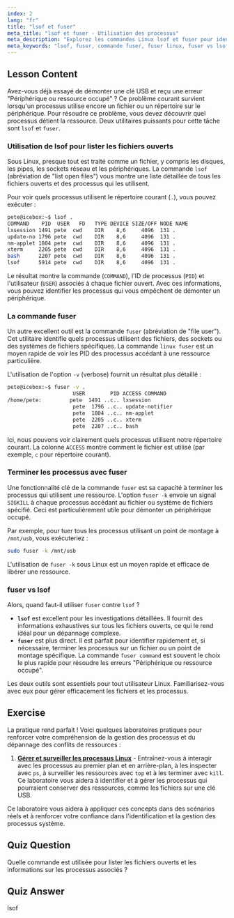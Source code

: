 ```yaml
---
index: 2
lang: "fr"
title: "lsof et fuser"
meta_title: "lsof et fuser - Utilisation des processus"
meta_description: "Explorez les commandes Linux lsof et fuser pour identifier quels processus utilisent des fichiers spécifiques. Apprenez à résoudre les erreurs 'Périphérique ou ressource occupée', comparez fuser et lsof, et utilisez des options comme fuser -k pour gérer efficacement les fichiers ouverts."
meta_keywords: "lsof, fuser, commande fuser, fuser linux, fuser vs lsof, lsof vs fuser, fuser -k linux, fichiers ouverts, gestion des processus, périphérique occupé, commandes Linux"
---
```


## Lesson Content

Avez-vous déjà essayé de démonter une clé USB et reçu une erreur "Périphérique ou ressource occupé" ? Ce problème courant survient lorsqu'un processus utilise encore un fichier ou un répertoire sur le périphérique. Pour résoudre ce problème, vous devez découvrir quel processus détient la ressource. Deux utilitaires puissants pour cette tâche sont `lsof` et `fuser`.

### Utilisation de lsof pour lister les fichiers ouverts

Sous Linux, presque tout est traité comme un fichier, y compris les disques, les pipes, les sockets réseau et les périphériques. La commande `lsof` (abréviation de "list open files") vous montre une liste détaillée de tous les fichiers ouverts et des processus qui les utilisent.

Pour voir quels processus utilisent le répertoire courant (`.`), vous pouvez exécuter :

```bash
pete@icebox:~$ lsof .
COMMAND    PID  USER   FD   TYPE DEVICE SIZE/OFF NODE NAME
lxsession 1491 pete  cwd    DIR    8,6     4096  131 .
update-no 1796 pete  cwd    DIR    8,6     4096  131 .
nm-applet 1804 pete  cwd    DIR    8,6     4096  131 .
xterm     2205 pete  cwd    DIR    8,6     4096  131 .
bash      2207 pete  cwd    DIR    8,6     4096  131 .
lsof      5914 pete  cwd    DIR    8,6     4096  131 .
```

Le résultat montre la commande (`COMMAND`), l'ID de processus (`PID`) et l'utilisateur (`USER`) associés à chaque fichier ouvert. Avec ces informations, vous pouvez identifier les processus qui vous empêchent de démonter un périphérique.

### La commande fuser

Un autre excellent outil est la commande `fuser` (abréviation de "file user"). Cet utilitaire identifie quels processus utilisent des fichiers, des sockets ou des systèmes de fichiers spécifiques. La commande `linux fuser` est un moyen rapide de voir les PID des processus accédant à une ressource particulière.

L'utilisation de l'option `-v` (verbose) fournit un résultat plus détaillé :

```bash
pete@icebox:~$ fuser -v .
                     USER        PID ACCESS COMMAND
/home/pete:         pete  1491 ..c.. lxsession
                     pete  1796 ..c.. update-notifier
                     pete  1804 ..c.. nm-applet
                     pete  2205 ..c.. xterm
                     pete  2207 ..c.. bash
```

Ici, nous pouvons voir clairement quels processus utilisent notre répertoire courant. La colonne `ACCESS` montre comment le fichier est utilisé (par exemple, `c` pour répertoire courant).

### Terminer les processus avec fuser

Une fonctionnalité clé de la commande `fuser` est sa capacité à terminer les processus qui utilisent une ressource. L'option `fuser -k` envoie un signal `SIGKILL` à chaque processus accédant au fichier ou système de fichiers spécifié. Ceci est particulièrement utile pour démonter un périphérique occupé.

Par exemple, pour tuer tous les processus utilisant un point de montage à `/mnt/usb`, vous exécuteriez :

```bash
sudo fuser -k /mnt/usb
```

L'utilisation de `fuser -k` sous Linux est un moyen rapide et efficace de libérer une ressource.

### fuser vs lsof

Alors, quand faut-il utiliser `fuser` contre `lsof` ?

- **`lsof`** est excellent pour les investigations détaillées. Il fournit des informations exhaustives sur tous les fichiers ouverts, ce qui le rend idéal pour un dépannage complexe.
- **`fuser`** est plus direct. Il est parfait pour identifier rapidement et, si nécessaire, terminer les processus sur un fichier ou un point de montage spécifique. La commande `fuser command` est souvent le choix le plus rapide pour résoudre les erreurs "Périphérique ou ressource occupé".

Les deux outils sont essentiels pour tout utilisateur Linux. Familiarisez-vous avec eux pour gérer efficacement les fichiers et les processus.

## Exercise

La pratique rend parfait ! Voici quelques laboratoires pratiques pour renforcer votre compréhension de la gestion des processus et du dépannage des conflits de ressources :

1.  **[Gérer et surveiller les processus Linux](https://labex.io/fr/labs/comptia-manage-and-monitor-linux-processes-590864)** - Entraînez-vous à interagir avec les processus au premier plan et en arrière-plan, à les inspecter avec `ps`, à surveiller les ressources avec `top` et à les terminer avec `kill`. Ce laboratoire vous aidera à identifier et à gérer les processus qui pourraient conserver des ressources, comme les fichiers sur une clé USB.

Ce laboratoire vous aidera à appliquer ces concepts dans des scénarios réels et à renforcer votre confiance dans l'identification et la gestion des processus système.

## Quiz Question

Quelle commande est utilisée pour lister les fichiers ouverts et les informations sur les processus associés ?

## Quiz Answer

lsof

